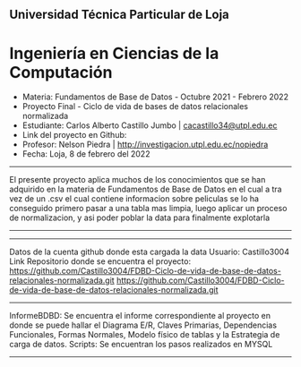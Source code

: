 ## Universidad Técnica Particular de Loja
# Ingeniería en Ciencias de la Computación

* Materia: Fundamentos de Base de Datos - Octubre 2021 - Febrero 2022
* Proyecto Final - Ciclo de vida de bases de datos relacionales normalizada
* Estudiante: Carlos Alberto Castillo Jumbo | cacastillo34@utpl.edu.ec
* Link del proyecto en Github: 
* Profesor: Nelson Piedra | http://investigacion.utpl.edu.ec/nopiedra
* Fecha: Loja, 8 de febrero del 2022

________________________________________________________________________________________________________________________________
El presente proyecto aplica muchos de los conocimientos que se han adquirido en la materia de Fundamentos de Base de Datos
en el cual a tra vez de un .csv el cual contiene informacion sobre peliculas se lo ha conseguido primero pasar a una
tabla mas limpia, luego aplicar un proceso de normalizacion, y asi poder poblar la data para finalmente explotarla
__________________________________________________________________________________________________________________________________

__________________________________________________________________________________________________________________________________
Datos de la cuenta github donde esta cargada la data
Usuario: Castillo3004
Link Repositorio donde se encuentra el proyecto: https://github.com/Castillo3004/FDBD-Ciclo-de-vida-de-base-de-datos-relacionales-normalizada.git
https://github.com/Castillo3004/FDBD-Ciclo-de-vida-de-base-de-datos-relacionales-normalizada.git
__________________________________________________________________________________________________________________________________

InformeBDBD: Se encuentra el informe correspondiente al proyecto en donde se puede hallar el Diagrama E/R, Claves Primarias,
Dependencias Funcionales, Formas Normales, Modelo físico de tablas y la Estrategia de carga de datos.
Scripts: Se encuentran los pasos realizados en MYSQL 
__________________________________________________________________________________________________________________________________
